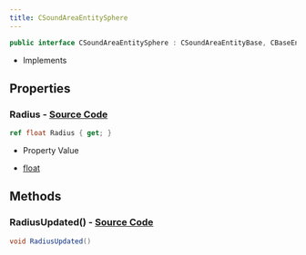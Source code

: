 ```yaml
---
title: CSoundAreaEntitySphere
---
```


```csharp
public interface CSoundAreaEntitySphere : CSoundAreaEntityBase, CBaseEntity, CEntityInstance, ISchemaClass<CEntityInstance>, ISchemaClass<CBaseEntity>, ISchemaClass<CSoundAreaEntityBase>, ISchemaClass<CSoundAreaEntitySphere>, ISchemaField, ISchemaClass, INativeHandle
```

- Implements

## Properties

### **Radius** - [Source Code](https://github.com/swiftly-solution/swiftlys2/blob/main/managed/src/SwiftlyS2.Generated/Schemas/Interfaces/CSoundAreaEntitySphere.cs#L16)

```csharp
ref float Radius { get; }
```

- Property Value

- [float](https://learn.microsoft.com/dotnet/api/system.single)

## Methods

### **RadiusUpdated()** - [Source Code](https://github.com/swiftly-solution/swiftlys2/blob/main/managed/src/SwiftlyS2.Generated/Schemas/Interfaces/CSoundAreaEntitySphere.cs#L18)

```csharp
void RadiusUpdated()
```

